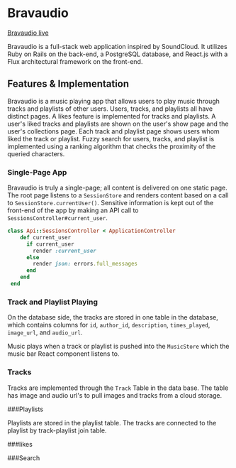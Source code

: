 # Bravaudio

[Bravaudio live][heroku]

[heroku]: http://www.bravaudio.com

Bravaudio is a full-stack web application inspired by SoundCloud.  It utilizes Ruby on Rails on the back-end, a PostgreSQL database, and React.js with a Flux architectural framework on the front-end.  

## Features & Implementation

Bravaudio is a music playing app that allows users to play music through tracks and playlists of other users. Users, tracks, and playlists all have distinct pages. A likes feature is implemented for tracks and playlists. A user's liked tracks and playlists are shown on the user's show page and the user's collections page. Each track and playlist page shows users whom liked the track or playlist. Fuzzy search for users, tracks, and playlist is implemented using a ranking algorithm that checks the proximity of the queried characters.

### Single-Page App

Bravaudio is truly a single-page; all content is delivered on one static page.  The root page listens to a `SessionStore` and renders content based on a call to `SessionStore.currentUser()`.  Sensitive information is kept out of the front-end of the app by making an API call to `SessionsController#current_user`.

```ruby
class Api::SessionsController < ApplicationController
    def current_user
      if current_user
        render :current_user
      else
        render json: errors.full_messages
      end
    end
 end
  ```

### Track and Playlist Playing

On the database side, the tracks are stored in one table in the database, which contains columns for `id`, `author_id`, `description`, `times_played`, `image_url`, and `audio_url`.  




Music plays when a track or playlist is pushed into the `MusicStore` which the music bar React component listens to. 



### Tracks

Tracks are implemented through the `Track` Table in the data base. The table has image and audio url's to pull images and tracks from a cloud storage.

###Playlists

Playlists are stored in the playlist table. The tracks are connected to the playlist by track-playlist join table.

###likes


###Search
